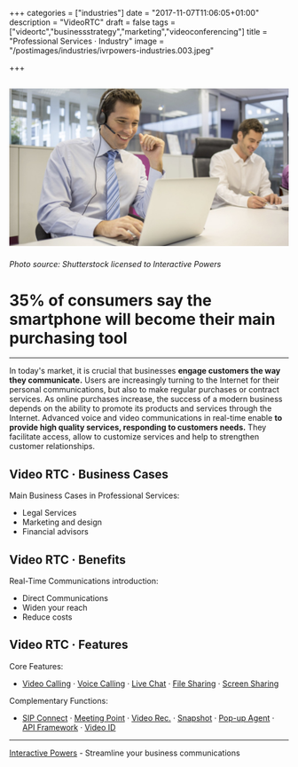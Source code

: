 +++
categories = ["industries"]
date = "2017-11-07T11:06:05+01:00"
description = "VideoRTC"
draft = false
tags = ["videortc","businessstrategy","marketing","videoconferencing"]
title = "Professional Services · Industry"
image = "/postimages/industries/ivrpowers-industries.003.jpeg"

+++

![man videoconferencing](/postimages/industries/ivrpowers-industries.003.jpeg)
----------
###### Photo source: Shutterstock licensed to Interactive Powers


# 35% of consumers say the smartphone will become their main purchasing tool
---

In today's market, it is crucial that businesses **engage customers the way they communicate.** Users are increasingly turning to the Internet for their personal communications, but also to make regular purchases or contract services. As online purchases increase, the success of a modern business depends on the ability to promote its products and services through the Internet. Advanced voice and video communications in real-time enable **to provide high quality services, responding to customers needs.** They facilitate access, allow to customize services and help to strengthen customer relationships.


## Video RTC · Business Cases

Main Business Cases in Professional Services:

* Legal Services
* Marketing and design
* Financial advisors

##	Video RTC · Benefits

Real-Time Communications introduction:

* Direct Communications
* Widen your reach
* Reduce costs


## Video RTC · Features

Core Features:

* [Video Calling](http://blog.ivrpowers.com/post/products/video-rtc-video-calling/) · [Voice Calling](http://blog.ivrpowers.com/post/products/video-rtc-voice-calling/) · [Live Chat](http://blog.ivrpowers.com/post/products/video-rtc-live-chat/) · [File Sharing](http://blog.ivrpowers.com/post/products/video-rtc-file-sharing/) · [Screen Sharing](http://blog.ivrpowers.com/post/products/video-rtc-screen-sharing/)

Complementary Functions:

* [SIP Connect](http://blog.ivrpowers.com/post/products/video-rtc-sip-connect/) ·  [Meeting Point](http://blog.ivrpowers.com/post/products/video-rtc-meeting-point/) · [Video Rec.](http://blog.ivrpowers.com/post/products/video-rtc-video-recording/) · [Snapshot](http://blog.ivrpowers.com/post/products/video-rtc-snapshot/) · [Pop-up Agent](http://blog.ivrpowers.com/post/products/video-rtc-pop-up-agent/) · [API Framework](http://blog.ivrpowers.com/post/products/video-rtc-api-framework/) · [Video ID](http://blog.ivrpowers.com/post/products/video-rtc-video-id/)

---
[Interactive Powers](http://www.ivrpowers.com/) - Streamline your business communications
